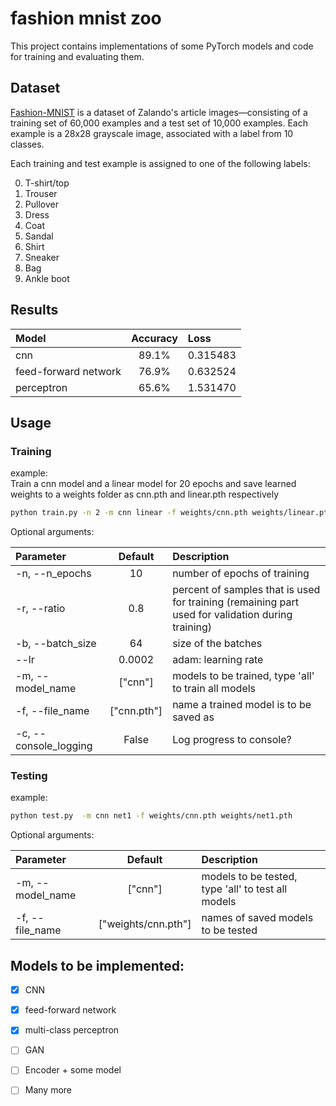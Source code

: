 # fashion mnist zoo
 This project contains implementations of some PyTorch models and code for training and evaluating them.

## Dataset
[Fashion-MNIST](https://github.com/zalandoresearch/fashion-mnist) is a dataset of Zalando's article images—consisting of a training set of 60,000 examples and a test set of 10,000 examples. Each example is a 28x28 grayscale image, associated with a label from 10 classes.

Each training and test example is assigned to one of the following labels:  

0. T-shirt/top
1. Trouser
2. Pullover
3. Dress
4. Coat
5. Sandal
6. Shirt
7. Sneaker
8. Bag
9. Ankle boot

## Results
| Model    |Accuracy     | Loss  |
| :--------|:-----------:| :-----|
| cnn  |  89.1% |0.315483
| feed-forward network |76.9% |0.632524
| perceptron   |65.6%  |1.531470


## Usage
### Training
example:  
Train a cnn model and a linear model for 20 epochs and save learned weights to a weights folder as cnn.pth and linear.pth respectively
```bash 
python train.py -n 2 -m cnn linear -f weights/cnn.pth weights/linear.pth
```

Optional arguments: 

| Parameter             | Default         | Description   |	
| :---------------------|:---------------:| :-------------|
| -n, --n_epochs	       |	10              | number of epochs of training
| -r, --ratio           | 0.8             | percent of samples that is used for training (remaining part used for validation during training)
| -b, --batch_size 	    |	64	             | size of the batches
| --lr	                 | 0.0002          | adam: learning rate 
| -m, --model_name	     | ["cnn"]         | models to be trained, type 'all' to train all models 
| -f, --file_name       | ["cnn.pth"]     | name a trained model is to be saved as
| -c, --console_logging | False           | Log progress to console?

### Testing
example:
 ```bash 
python test.py  -m cnn net1 -f weights/cnn.pth weights/net1.pth
```

Optional arguments: 

| Parameter             | Default              | Description   |	
| :---------------------|:--------------------:| :-------------|
| -m, --model_name	     | ["cnn"]              | models to be tested, type 'all' to test all models
| -f, --file_name       | ["weights/cnn.pth"]  | names of saved models to be tested

## Models to be implemented:
- [x] CNN
- [x] feed-forward network
- [x] multi-class perceptron
- [ ] GAN
- [ ] Encoder + some model
- [ ] Many more


